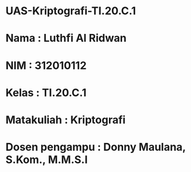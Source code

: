 # UAS-Kriptografi-TI.20.C.1

# Nama            : Luthfi Al Ridwan
# NIM             : 312010112
# Kelas           : TI.20.C.1
# Matakuliah      : Kriptografi
# Dosen pengampu  : Donny Maulana, S.Kom., M.M.S.I
